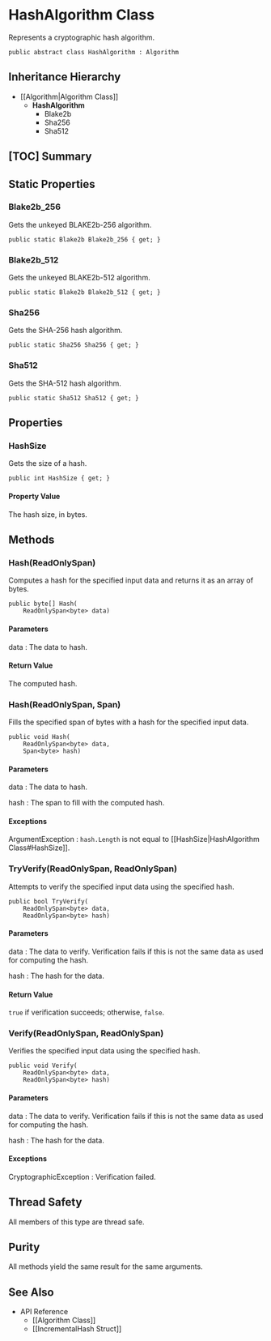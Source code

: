 # HashAlgorithm Class

Represents a cryptographic hash algorithm.

    public abstract class HashAlgorithm : Algorithm


## Inheritance Hierarchy

* [[Algorithm|Algorithm Class]]
    * **HashAlgorithm**
        * Blake2b
        * Sha256
        * Sha512


## [TOC] Summary


## Static Properties


### Blake2b_256

Gets the unkeyed BLAKE2b-256 algorithm.

    public static Blake2b Blake2b_256 { get; }


### Blake2b_512

Gets the unkeyed BLAKE2b-512 algorithm.

    public static Blake2b Blake2b_512 { get; }


### Sha256

Gets the SHA-256 hash algorithm.

    public static Sha256 Sha256 { get; }


### Sha512

Gets the SHA-512 hash algorithm.

    public static Sha512 Sha512 { get; }


## Properties


### HashSize

Gets the size of a hash.

    public int HashSize { get; }

#### Property Value

The hash size, in bytes.


## Methods


### Hash(ReadOnlySpan<byte>)

Computes a hash for the specified input data and returns it as an array of
bytes.

    public byte[] Hash(
        ReadOnlySpan<byte> data)

#### Parameters

data
: The data to hash.

#### Return Value

The computed hash.


### Hash(ReadOnlySpan<byte>, Span<byte>)

Fills the specified span of bytes with a hash for the specified input data.

    public void Hash(
        ReadOnlySpan<byte> data,
        Span<byte> hash)

#### Parameters

data
: The data to hash.

hash
: The span to fill with the computed hash.

#### Exceptions

ArgumentException
: `hash.Length` is not equal to [[HashSize|HashAlgorithm Class#HashSize]].


### TryVerify(ReadOnlySpan<byte>, ReadOnlySpan<byte>)

Attempts to verify the specified input data using the specified hash.

    public bool TryVerify(
        ReadOnlySpan<byte> data,
        ReadOnlySpan<byte> hash)

#### Parameters

data
: The data to verify.
    Verification fails if this is not the same data as used for computing the
    hash.

hash
: The hash for the data.

#### Return Value

`true` if verification succeeds; otherwise, `false`.


### Verify(ReadOnlySpan<byte>, ReadOnlySpan<byte>)

Verifies the specified input data using the specified hash.

    public void Verify(
        ReadOnlySpan<byte> data,
        ReadOnlySpan<byte> hash)

#### Parameters

data
: The data to verify.
    Verification fails if this is not the same data as used for computing the
    hash.

hash
: The hash for the data.

#### Exceptions

CryptographicException
: Verification failed.


## Thread Safety

All members of this type are thread safe.


## Purity

All methods yield the same result for the same arguments.


## See Also

* API Reference
    * [[Algorithm Class]]
    * [[IncrementalHash Struct]]
